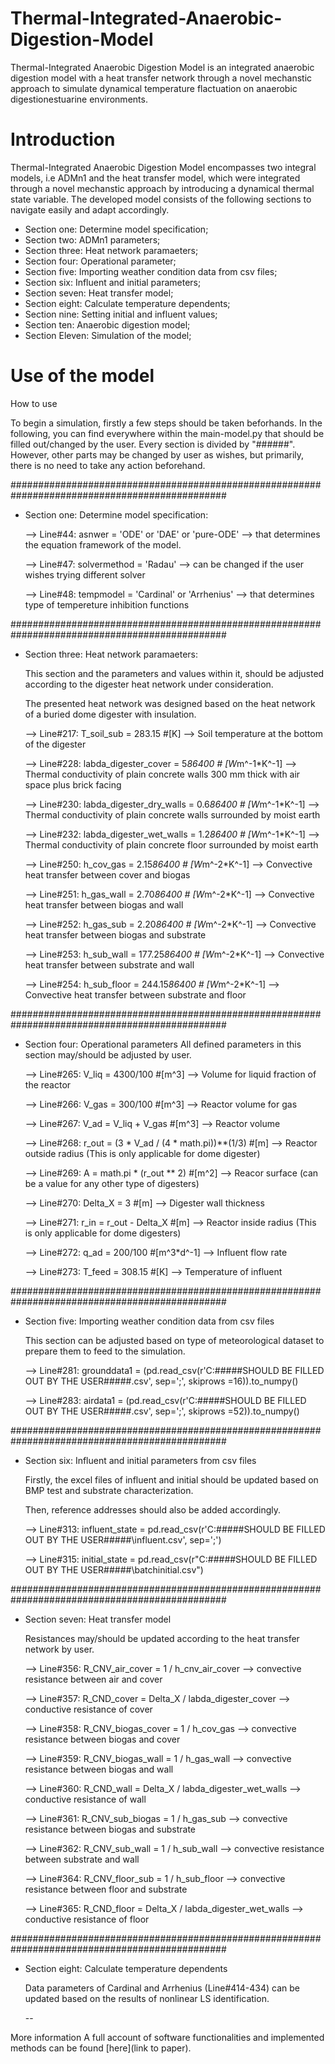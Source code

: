 # Thermal-Integrated-Anaerobic-Digestion-Model
Thermal-Integrated Anaerobic Digestion Model is an integrated anaerobic digestion model with a heat transfer network through a novel mechanstic approach to simulate dynamical temperature flactuation on anaerobic digestionestuarine environments.

# Introduction
Thermal-Integrated Anaerobic Digestion Model encompasses two integral models, i.e ADMn1 and the heat transfer model, which were integrated through a novel mechanstic approach by introducing a dynamical thermal state variable. The developed model consists of the following sections to navigate easily and adapt accordingly. 

  * Section one: Determine model specification;
  * Section two: ADMn1 parameters;
  * Section three: Heat network paramaeters;
  * Section four: Operational parameter;
  * Section five: Importing weather condition data from csv files;
  * Section six: Influent and initial parameters;
  * Section seven: Heat transfer model;
  * Section eight: Calculate temperature dependents;
  * Section nine: Setting initial and influent values;
  * Section ten: Anaerobic digestion model;
  * Section Eleven: Simulation of the model;


# Use of the model
How to use

To begin a simulation, firstly a few steps should be taken beforhands. In the following, you can find everywhere within the main-model.py that should be filled out/changed by the user.
Every section is divided by "######". However, other parts may be changed by user as wishes, but primarily, there is no need to take any action beforehand.

###############################################################################################
- Section one: Determine model specification:
  
   --> Line#44: asnwer = 'ODE' or 'DAE' or 'pure-ODE' --> that determines the equation framework of the model.
  
   --> Line#47: solvermethod = 'Radau' --> can be changed if the user wishes trying different solver
  
   --> Line#48: tempmodel = 'Cardinal' or 'Arrhenius' --> that determines type of tempereture inhibition functions

###############################################################################################
- Section three: Heat network paramaeters:
  
   This section and the parameters and values within it, should be adjusted according to the digester heat network under consideration.
  
   The presented heat network was designed based on the heat network of a buried dome digester with insulation.
  
  --> Line#217: T_soil_sub = 283.15 #[K] --> Soil temperature at the bottom of the digester
  
  --> Line#228: labda_digester_cover = 5*86400 # [W*m^-1*K^-1] --> Thermal conductivity of plain concrete walls 300 mm thick with air space plus brick facing
  
  --> Line#230: labda_digester_dry_walls = 0.6*86400 # [W*m^-1*K^-1] --> Thermal conductivity of plain concrete walls surrounded by moist earth
  
  --> Line#232: labda_digester_wet_walls = 1.2*86400 # [W*m^-1*K^-1] --> Thermal conductivity of plain concrete floor surrounded by moist earth

  --> Line#250: h_cov_gas   = 2.15*86400 # [W*m^-2*K^-1] --> Convective heat transfer between cover and biogas
  
  --> Line#251: h_gas_wall  = 2.70*86400 # [W*m^-2*K^-1] --> Convective heat transfer between biogas and wall
   
  --> Line#252: h_gas_sub   = 2.20*86400 # [W*m^-2*K^-1] --> Convective heat transfer between biogas and substrate
   
  --> Line#253: h_sub_wall  = 177.25*86400 # [W*m^-2*K^-1] --> Convective heat transfer between substrate and wall
   
  --> Line#254: h_sub_floor = 244.15*86400 # [W*m^-2*K^-1] --> Convective heat transfer between substrate and floor

###############################################################################################
- Section four: Operational parameters
   All defined parameters in this section may/should be adjusted by user.

   --> Line#265: V_liq = 4300/100 #[m^3] --> Volume for liquid fraction of the reactor
  
   --> Line#266: V_gas = 300/100 #[m^3] --> Reactor volume for gas
  
   --> Line#267: V_ad = V_liq + V_gas #[m^3] --> Reactor volume
  
   --> Line#268: r_out = (3 * V_ad / (4 * math.pi))**(1/3) #[m] --> Reactor outside radius (This is only applicable for dome digester)
  
   --> Line#269: A = math.pi * (r_out ** 2) #[m^2] --> Reacor surface (can be a value for any other type of digesters)
  
   --> Line#270: Delta_X = 3 #[m] --> Digester wall thickness
  
   --> Line#271: r_in = r_out - Delta_X #[m] --> Reactor inside radius (This is only applicable for dome digesters)
  
   --> Line#272: q_ad = 200/100 #[m^3*d^-1] --> Influent flow rate
   
   --> Line#273: T_feed = 308.15 #[K] --> Temperature of influent

###############################################################################################
- Section five: Importing weather condition data from csv files
  
   This section can be adjusted based on type of meteorological dataset to prepare them to feed to the simulation.

  --> Line#281: grounddata1 = (pd.read_csv(r'C:#####SHOULD BE FILLED OUT BY THE USER#####.csv', sep=';', skiprows =16)).to_numpy()
  
  --> Line#283: airdata1 = (pd.read_csv(r'C:#####SHOULD BE FILLED OUT BY THE USER#####.csv', sep=';', skiprows =52)).to_numpy()


###############################################################################################
- Section six: Influent and initial parameters from csv files
  
  Firstly, the excel files of influent and initial should be updated based on BMP test and substrate characterization.
  
  Then, reference addresses should also be added accordingly.

  --> Line#313: influent_state = pd.read_csv(r'C:#####SHOULD BE FILLED OUT BY THE USER#####\influent.csv', sep=';')
  
  --> Line#315: initial_state = pd.read_csv(r"C:#####SHOULD BE FILLED OUT BY THE USER#####\batchinitial.csv")

###############################################################################################
- Section seven: Heat transfer model
  
  Resistances may/should be updated according to the heat transfer network by user.

  --> Line#356:  R_CNV_air_cover    = 1 / h_cnv_air_cover  --> convective resistance between air and cover
   
  --> Line#357:  R_CND_cover        = Delta_X / labda_digester_cover --> conductive resistance of cover
  
  --> Line#358:  R_CNV_biogas_cover = 1 / h_cov_gas --> convective resistance between biogas and cover
   
  --> Line#359:  R_CNV_biogas_wall  = 1 / h_gas_wall --> convective resistance between biogas and wall
  
  --> Line#360:  R_CND_wall         = Delta_X / labda_digester_wet_walls --> conductive resistance of wall
     
  --> Line#361:  R_CNV_sub_biogas   = 1 / h_gas_sub --> convective resistance between biogas and substrate
  
  --> Line#362:  R_CNV_sub_wall     = 1 / h_sub_wall --> convective resistance between substrate and wall
  
  --> Line#364:  R_CNV_floor_sub    = 1 / h_sub_floor --> convective resistance between floor and substrate
  
  --> Line#365:  R_CND_floor        = Delta_X / labda_digester_wet_walls --> conductive resistance of floor

###############################################################################################
- Section eight: Calculate temperature dependents
  
  Data parameters of Cardinal and Arrhenius (Line#414-434) can be updated based on the results of nonlinear LS identification. 
    
  --

More information
A full account of software functionalities and implemented methods can be found [here](link to paper).
